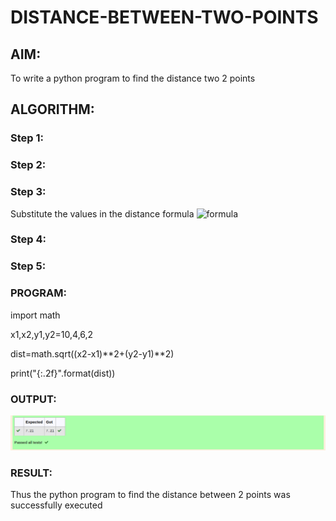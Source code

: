 # DISTANCE-BETWEEN-TWO-POINTS

## AIM:
To write a python program to find the distance two 2 points
## ALGORITHM:
### Step 1: 
### Step 2: 
### Step 3: 
Substitute the values in the distance formula  ![formula](/formula.jpg)
### Step 4: 
### Step 5: 
### PROGRAM:

import math

x1,x2,y1,y2=10,4,6,2

dist=math.sqrt((x2-x1)**2+(y2-y1)**2)

print("{:.2f}".format(dist))
  


### OUTPUT:
![distance between two points.png](./images/distance%20between%20two%20points.png)


### RESULT:
Thus the python program to find the distance between 2 points was successfully executed
